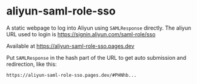 aliyun-saml-role-sso
====================

A static webpage to log into Aliyun using `SAMLResponse` directly.
The aliyun URL used to login is <https://signin.aliyun.com/saml-role/sso>

Available at <https://aliyun-saml-role-sso.pages.dev>

Put `SAMLResponse` in the hash part of the URL to get auto submission and redirection, like this:

    https://aliyun-saml-role-sso.pages.dev/#PHNhb...
